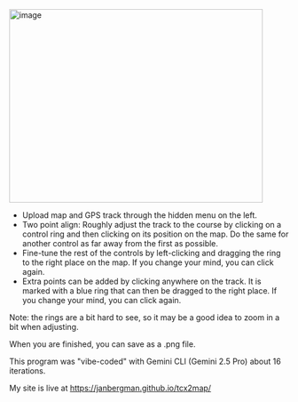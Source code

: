 <img width="457" height="348" alt="image" src="https://github.com/user-attachments/assets/c5f0ef62-c5e3-49f6-a5be-6d046f6acdc2" />

* Upload map and GPS track through the hidden menu on the left.
* Two point align: Roughly adjust the track to the course by clicking on a control ring and then clicking on its position on the map. Do the same for another control as far away from the first as possible.
* Fine-tune the rest of the controls by left-clicking and dragging the ring to the right place on the map. If you change your mind, you can click again.
* Extra points can be added by clicking anywhere on the track. It is marked with a blue ring that can then be dragged to the right place. If you change your mind, you can click again.

Note: the rings are a bit hard to see, so it may be a good idea to zoom in a bit when adjusting.

When you are finished, you can save as a .png file.

This program was "vibe-coded" with Gemini CLI (Gemini 2.5 Pro) about 16 iterations. 

My site is live at https://janbergman.github.io/tcx2map/

